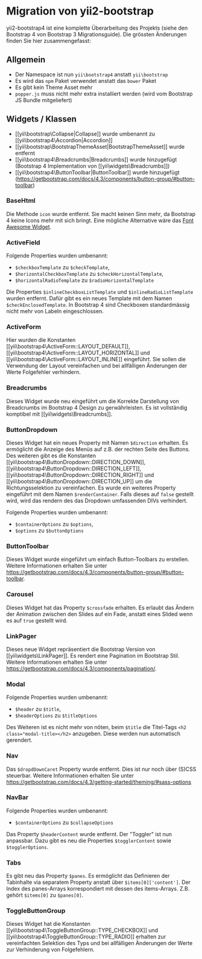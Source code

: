 Migration von yii2-bootstrap
============================

yii2-bootstrap4 ist eine komplette Überarbeitung des Projekts (siehe den Bootstrap 4 von Bootstrap 3 Migrationsguide).
Die grössten Änderungen finden Sie hier zusammengefasst:

## Allgemein

* Der Namespace ist nun `yii\bootstrap4` anstatt `yii\bootstrap`
* Es wird das `npm` Paket verwendet anstatt das `bower` Paket
* Es gibt kein Theme Asset mehr
* `popper.js` muss nicht mehr extra installiert werden (wird vom Bootstrap JS Bundle mitgeliefert) 

## Widgets / Klassen

* [[yii\bootstrap\Collapse|Collapse]] wurde umbenannt zu [[yii\bootstrap4\Accordion|Accordion]]
* [[yii\bootstrap\BootstrapThemeAsset|BootstrapThemeAsset]] wurde entfernt
* [[yii\bootstrap4\Breadcrumbs|Breadcrumbs]] wurde hinzugefügt (Bootstrap 4 Implementation von [[yii\widgets\Breadcrumbs]])
* [[yii\bootstrap4\ButtonToolbar|ButtonToolbar]] wurde hinzugefügt (https://getbootstrap.com/docs/4.3/components/button-group/#button-toolbar)


### BaseHtml

Die Methode `icon` wurde entfernt. Sie macht keinen Sinn mehr, da Bootstrap 4 keine Icons mehr mit sich bringt. Eine
mögliche Alternative wäre das [Font Awesome Widget](https://github.com/rmrevin/yii2-fontawesome).

### ActiveField

Folgende Properties wurden umbenannt:
* `$checkboxTemplate` zu `$checkTemplate`,
* `$horizontalCheckboxTemplate` zu `$checkHorizontalTemplate`,
* `$horizontalRadioTemplate` zu `$radioHorizontalTemplate`

Die Properties `$inlineCheckboxListTemplate` und `$inlineRadioListTemplate` wurden entfernt. Dafür gibt es ein neues 
Template mit dem Namen `$checkEnclosedTemplate`. In Bootstrap 4 sind Checkboxen standardmässig nicht mehr von Labeln 
eingeschlossen.

### ActiveForm

Hier wurden die Konstanten [[yii\bootstrap4\ActiveForm::LAYOUT_DEFAULT]], [[yii\bootstrap4\ActiveForm::LAYOUT_HORIZONTAL]]
und [[yii\bootstrap4\ActiveForm::LAYOUT_INLINE]] eingeführt. Sie sollen die Verwendung der Layout vereinfachen und bei
allfälligen Änderungen der Werte Folgefehler verhindern.

### Breadcrumbs

Dieses Widget wurde neu eingeführt um die Korrekte Darstellung von Breadcrumbs im Bootstrap 4 Design zu gerwährleisten.
Es ist vollständig komptibel mit [[yii\widgets\Breadcrumbs]].

### ButtonDropdown

Dieses Widget hat ein neues Property mit Namen `$direction` erhalten. Es ermöglicht die Anzeige des Menüs auf z.B. der
rechten Seite des Buttons. Des weiteren gibt es die Konstanten  [[yii\bootstrap4\ButtonDropdown::DIRECTION_DOWN]], 
[[yii\bootstrap4\ButtonDropdown::DIRECTION_LEFT]], [[yii\bootstrap4\ButtonDropdown::DIRECTION_RIGHT]] und 
[[yii\bootstrap4\ButtonDropdown::DIRECTION_UP]] um die Richtungsselektion zu vereinfachen.
Es wurde ein weiteres Property eingeführt mit dem Namen `$renderContainer`. Falls dieses auf `false` gestellt wird, wird
das rendern des das Dropdown umfassenden DIVs verhindert.

Folgende Properties wurden umbenannt:
* `$containerOptions` zu `$options`,
* `$options` zu `$buttonOptions`

### ButtonToolbar

Dieses Widget wurde eingeführt um einfach Button-Toolbars zu erstellen. Weitere Informationen erhalten Sie unter
https://getbootstrap.com/docs/4.3/components/button-group/#button-toolbar.

### Carousel

Dieses Widget hat das Property `$crossfade` erhalten. Es erlaubt das Ändern der Animation zwischen den Slides auf ein Fade,
anstatt eines Slided wenn es auf `true` gestellt wird.

### LinkPager

Dieses neue Widget repräsentiert die Bootstrap Version von [[yii\widgets\LinkPager]]. Es rendert eine Pagination im Bootstrap
Stil. Weitere Informationen erhalten Sie unter https://getbootstrap.com/docs/4.3/components/pagination/.

### Modal

Folgende Properties wurden umbenannt:
* `$header` zu `$title`,
* `$headerOptions` zu `$titleOptions`

Des Weiteren ist es nicht mehr von nöten, beim `$title` die Titel-Tags `<h2 class="modal-title></h2>` anzugeben. Diese
werden nun automatisch gerendert.

### Nav

Das `$dropdDownCaret` Property wurde entfernt. Dies ist nur noch über (S)CSS steuerbar. Weitere Informationen erhalten Sie
unter https://getbootstrap.com/docs/4.3/getting-started/theming/#sass-options

### NavBar

Folgende Properties wurden umbenannt:
* `$containerOptions` zu `$collapseOptions`

Das Property `$headerContent` wurde entfernt. Der "Toggler" ist nun anpassbar. Dazu gibt es neu die Properties 
`$togglerContent` sowie `$togglerOptions`.

### Tabs

Es gibt neu das Property `$panes`. Es ermöglicht das Definieren der Tabinhalte via separatem Property anstatt über
`$items[0]['content']`. Der Index des panes-Arrays korrespondiert mit dessen des items-Arrays. Z.B. gehört `$items[0]`
zu `$panes[0]`.

### ToggleButtonGroup

Dieses Widget hat die Konstanten [[yii\bootstrap4\ToggleButtonGroup::TYPE_CHECKBOX]] und
[[yii\bootstrap4\ToggleButtonGroup::TYPE_RADIO]] erhalten zur vereinfachten Selektion des Typs und bei allfälligen 
Änderungen der Werte zur Verhinderung von Folgefehlern.
